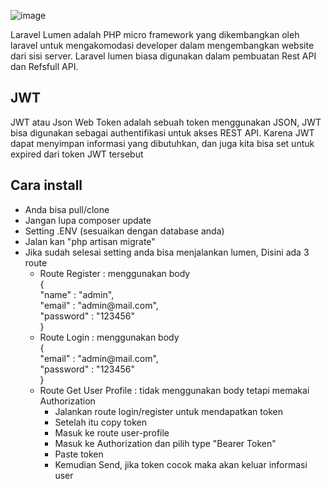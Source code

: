![image](https://user-images.githubusercontent.com/52590303/221745642-1afe850d-cfc0-4286-a9ec-d050a70b550d.png)

Laravel Lumen adalah PHP micro framework yang dikembangkan oleh laravel untuk mengakomodasi developer dalam mengembangkan website dari sisi server. Laravel lumen biasa digunakan dalam pembuatan Rest API dan Refsfull API.

## JWT
JWT atau Json Web Token adalah sebuah token menggunakan JSON, JWT bisa digunakan sebagai authentifikasi untuk akses REST API. Karena JWT dapat menyimpan informasi yang dibutuhkan, dan juga kita bisa set untuk expired dari token JWT tersebut

## Cara install
<ul>
    <li>
        Anda bisa pull/clone
    </li>
    <li>
        Jangan lupa composer update
    </li>
    <li>
        Setting .ENV (sesuaikan dengan database anda)
    </li> 
    <li>
        Jalan kan "php artisan migrate"   
    </li>
    <li>
        Jika sudah selesai setting anda bisa menjalankan lumen, Disini ada 3 route
        <ul>
            <li>
            Route Register :  menggunakan body <br>
            {<br>
                "name" : "admin",<br>
                "email" : "admin@mail.com",<br>
                "password" : "123456"<br>
            }<br>
            </li>
        </ul>
        <ul>
            <li>
            Route Login :  menggunakan body <br>
            {<br>
                "email" : "admin@mail.com",<br>
                "password" : "123456"<br>
            }<br>
            </li>
        </ul>
        <ul>
            <li>
            Route Get User Profile :  tidak menggunakan body tetapi memakai Authorization <br>
                <ul>
                    <li>
                        Jalankan route login/register untuk mendapatkan token
                    </li>
                    <li>
                        Setelah itu copy token
                    </li>
                    <li>
                        Masuk ke route user-profile
                    </li>
                    <li>
                        Masuk ke Authorization dan pilih type "Bearer Token"
                    </li>
                    <li>
                       Paste token
                    </li>
                    <li>
                       Kemudian Send, jika token cocok maka akan keluar informasi user
                    </li>
                 </ul>
            </li>
        </ul>
    </li>
</ul>
